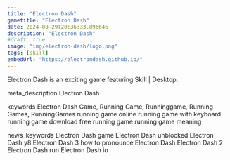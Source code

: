 ```yaml
---
title: "Electron Dash"
gametitle: "Electron Dash"
date: 2024-08-29T20:36:33.896646
description: "Electron Dash"
#draft: true
image: "img/electron-dash/logo.png"
tags: [skill]
embedUrl: "https://electrondash.github.io/"
---
```


Electron Dash is an exciting game featuring Skill | Desktop.

meta_description
Electron Dash


keywords
Electron Dash Game, Running Game, Runninggame, Running Games, RunningGames running game online running game with keyboard running game download free running game running game meaning


news_keywords
Electron Dash game Electron Dash unblocked Electron Dash y8 Electron Dash 3 how to pronounce Electron Dash Electron Dash 2 Electron Dash run Electron Dash io
